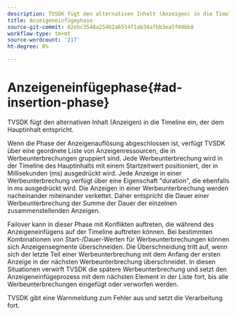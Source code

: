 ```yaml
---
description: TVSDK fügt den alternativen Inhalt (Anzeigen) in die Timeline ein, der dem Hauptinhalt entspricht.
title: Anzeigeneinfügephase
source-git-commit: 02ebc3548a254b2a6554f1ab34afbb3ea5f09bb8
workflow-type: tm+mt
source-wordcount: '217'
ht-degree: 0%

---
```


# Anzeigeneinfügephase{#ad-insertion-phase}

TVSDK fügt den alternativen Inhalt (Anzeigen) in die Timeline ein, der dem Hauptinhalt entspricht.

Wenn die Phase der Anzeigenauflösung abgeschlossen ist, verfügt TVSDK über eine geordnete Liste von Anzeigenressourcen, die in Werbeunterbrechungen gruppiert sind. Jede Werbeunterbrechung wird in der Timeline des Hauptinhalts mit einem Startzeitwert positioniert, der in Millisekunden (ms) ausgedrückt wird. Jede Anzeige in einer Werbeunterbrechung verfügt über eine Eigenschaft &quot;duration&quot;, die ebenfalls in ms ausgedrückt wird. Die Anzeigen in einer Werbeunterbrechung werden nacheinander miteinander verkettet. Daher entspricht die Dauer einer Werbeunterbrechung der Summe der Dauer der einzelnen zusammenstellenden Anzeigen.

Failover kann in dieser Phase mit Konflikten auftreten, die während des Anzeigeneinfügens auf der Timeline auftreten können. Bei bestimmten Kombinationen von Start-/Dauer-Werten für Werbeunterbrechungen können sich Anzeigensegmente überschneiden. Die Überschneidung tritt auf, wenn sich der letzte Teil einer Werbeunterbrechung mit dem Anfang der ersten Anzeige in der nächsten Werbeunterbrechung überschneidet. In diesen Situationen verwirft TVSDK die spätere Werbeunterbrechung und setzt den Anzeigeneinfügeprozess mit dem nächsten Element in der Liste fort, bis alle Werbeunterbrechungen eingefügt oder verworfen werden.

TVSDK gibt eine Warnmeldung zum Fehler aus und setzt die Verarbeitung fort.
